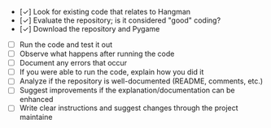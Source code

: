 - [✓] Look for existing code that relates to Hangman
- [✓] Evaluate the repository; is it considered "good" coding?
- [✓] Download the repository and Pygame
- [ ] Run the code and test it out
- [ ] Observe what happens after running the code
- [ ] Document any errors that occur
- [ ] If you were able to run the code, explain how you did it
- [ ] Analyze if the repository is well-documented (README, comments, etc.)
- [ ] Suggest improvements if the explanation/documentation can be enhanced
- [ ] Write clear instructions and suggest changes through the project maintaine